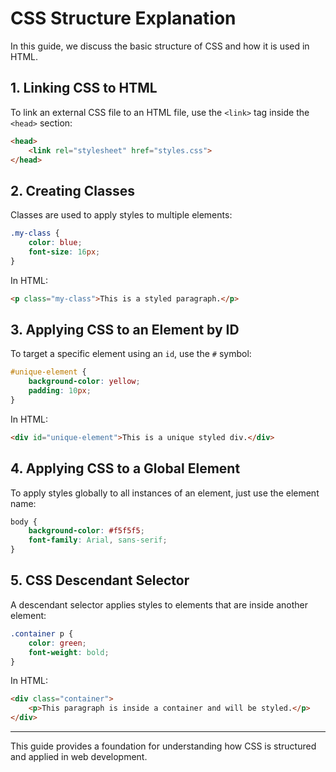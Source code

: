 # CSS Structure Explanation

In this guide, we discuss the basic structure of CSS and how it is used in HTML.

## 1. Linking CSS to HTML
To link an external CSS file to an HTML file, use the `<link>` tag inside the `<head>` section:
```html
<head>
    <link rel="stylesheet" href="styles.css">
</head>
```

## 2. Creating Classes
Classes are used to apply styles to multiple elements:
```css
.my-class {
    color: blue;
    font-size: 16px;
}
```
In HTML:
```html
<p class="my-class">This is a styled paragraph.</p>
```

## 3. Applying CSS to an Element by ID
To target a specific element using an `id`, use the `#` symbol:
```css
#unique-element {
    background-color: yellow;
    padding: 10px;
}
```
In HTML:
```html
<div id="unique-element">This is a unique styled div.</div>
```

## 4. Applying CSS to a Global Element
To apply styles globally to all instances of an element, just use the element name:
```css
body {
    background-color: #f5f5f5;
    font-family: Arial, sans-serif;
}
```

## 5. CSS Descendant Selector
A descendant selector applies styles to elements that are inside another element:
```css
.container p {
    color: green;
    font-weight: bold;
}
```
In HTML:
```html
<div class="container">
    <p>This paragraph is inside a container and will be styled.</p>
</div>
```

---

This guide provides a foundation for understanding how CSS is structured and applied in web development.
